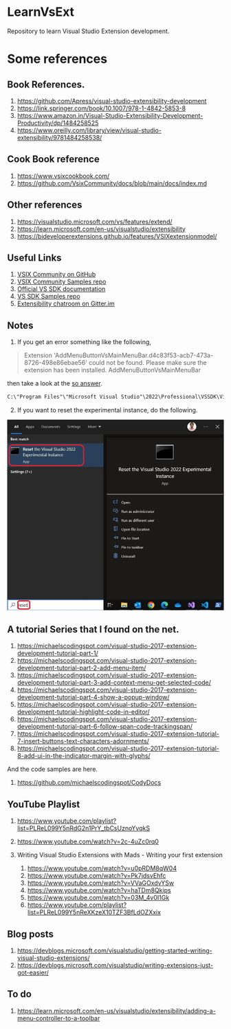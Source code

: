 # LearnVsExt
Repository to learn Visual Studio Extension development. 


# Some references

## Book References.

1. https://github.com/Apress/visual-studio-extensibility-development
2. https://link.springer.com/book/10.1007/978-1-4842-5853-8
3. https://www.amazon.in/Visual-Studio-Extensibility-Development-Productivity/dp/1484258525
4. https://www.oreilly.com/library/view/visual-studio-extensibility/9781484258538/

## Cook Book reference

1. https://www.vsixcookbook.com/
2. https://github.com/VsixCommunity/docs/blob/main/docs/index.md

## Other references

1. https://visualstudio.microsoft.com/vs/features/extend/
2. https://learn.microsoft.com/en-us/visualstudio/extensibility
3. https://bideveloperextensions.github.io/features/VSIXextensionmodel/

## Useful Links

1. [VSIX Community on GitHub](https://github.com/VsixCommunity)
2. [VSIX Community Samples repo](https://github.com/VsixCommunity/Samples)
3. [Official VS SDK documentation](https://learn.microsoft.com/en-us/visualstudio/extensibility)
4. [VS SDK Samples repo](https://github.com/Microsoft/VSSDK-Extensibility-Samples)
5. [Extensibility chatroom on Gitter.im](https://gitter.im/Microsoft/extendvs)


## Notes

1. If you get an error something like the following, 
> Extension 'AddMenuButtonVsMainMenuBar.d4c83f53-acb7-473a-8726-498e86ebae56' could not be found. Please make sure the extension has been installed.	AddMenuButtonVsMainMenuBar			

then take a look at the [so answer](https://stackoverflow.com/a/76134788/1977871).


```txt
C:\"Program Files"\"Microsoft Visual Studio"\2022\Professional\VSSDK\VisualStudioIntegration\Tools\Bin\CreateExpInstance.exe /Reset /VSInstance=17.0_c9ef2fd3 /RootSuffix=Exp && PAUSE
```

2. If you want to reset the experimental instance, do the following.

![Reset Exp Vs](./src/tasks/500500-VSixBlankProjectAnalysis/images/110ResetVsExpIntance50.jpg)



## A tutorial Series that I found on the net.

1. https://michaelscodingspot.com/visual-studio-2017-extension-development-tutorial-part-1/
2. https://michaelscodingspot.com/visual-studio-2017-extension-development-tutorial-part-2-add-menu-item/
3. https://michaelscodingspot.com/visual-studio-2017-extension-development-tutorial-part-3-add-context-menu-get-selected-code/
4. https://michaelscodingspot.com/visual-studio-2017-extension-development-tutorial-part-4-show-a-popup-window/
5. https://michaelscodingspot.com/visual-studio-2017-extension-development-tutorial-highlight-code-in-editor/
6. https://michaelscodingspot.com/visual-studio-2017-extension-development-tutorial-part-6-follow-span-code-trackingspan/
7. https://michaelscodingspot.com/visual-studio-2017-extension-tutorial-7-insert-buttons-text-characters-adornments/
8. https://michaelscodingspot.com/visual-studio-2017-extension-tutorial-8-add-ui-in-the-indicator-margin-with-glyphs/

And the code samples are here.

1. https://github.com/michaelscodingspot/CodyDocs


##  YouTube Playlist
1. https://www.youtube.com/playlist?list=PLReL099Y5nRdG2n1PrY_tbCsUznoYvqkS

2. https://www.youtube.com/watch?v=2c-4uZc0rq0

3. Writing Visual Studio Extensions with Mads - Writing your first extension
   1. https://www.youtube.com/watch?v=u0pRDM8qW04
   2. https://www.youtube.com/watch?v=Pk7jdsvEhfc
   3. https://www.youtube.com/watch?v=VVaGOxdvYSw
   4. https://www.youtube.com/watch?v=haTDm8Qkips
   5. https://www.youtube.com/watch?v=03M_4v0I1Gk
   6. https://www.youtube.com/playlist?list=PLReL099Y5nReXKzeX10TZF3BfLdOZXxix




## Blog posts
1. https://devblogs.microsoft.com/visualstudio/getting-started-writing-visual-studio-extensions/
2. https://devblogs.microsoft.com/visualstudio/writing-extensions-just-got-easier/


## To do 
1. https://learn.microsoft.com/en-us/visualstudio/extensibility/adding-a-menu-controller-to-a-toolbar
